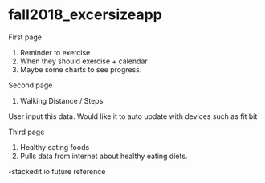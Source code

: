 # fall2018_excersizeapp  
First page

 1. Reminder to exercise
 2. When they should exercise + calendar
 3. Maybe some charts to see progress.

Second page

 1. Walking Distance / Steps

User input this data. Would like it to auto update with devices such as fit bit

Third page

 1. Healthy eating foods
 2. Pulls data from internet about healthy eating diets.

-stackedit.io future reference
